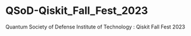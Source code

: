 # QSoD-Qiskit_Fall_Fest_2023
Quantum Society of Defense Institute of Technology : Qiskit Fall Fest 2023
